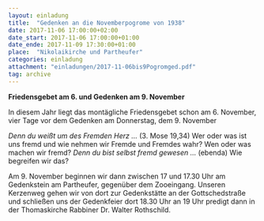 ```yaml
---
layout: einladung
title:  "Gedenken an die Novemberpogrome von 1938"
date: 2017-11-06 17:00:00+02:00
date_start: 2017-11-06 17:00:00+01:00
date_ende: 2017-11-09 17:30:00+01:00
place:  "Nikolaikirche und Partheufer"
categories: einladung
attachment: "einladungen/2017-11-06bis9Pogromged.pdf"
tag: archive
---
```


**Friedensgebet am 6. und Gedenken am 9. November**

In diesem Jahr liegt das montägliche Friedensgebet schon am 6. November,
vier Tage vor dem Gedenken am Donnerstag, dem 9. November

*Denn du weißt um des Fremden Herz …*
(3. Mose 19,34)
Wer oder was ist uns fremd und wie nehmen wir Fremde und Fremdes wahr? Wen oder was machen wir fremd?
*Denn du bist selbst fremd gewesen …*
(ebenda)
Wie begreifen wir das?

Am 9. November beginnen wir dann zwischen 17 und 17.30 Uhr am Gedenkstein am Partheufer, gegenüber dem Zooeingang.
Unseren Kerzenweg gehen wir von dort zur Gedenkstätte an der Gottschedstraße
und schließen uns der Gedenkfeier dort 18.30 Uhr an
19 Uhr predigt dann in der Thomaskirche Rabbiner Dr. Walter Rothschild.
